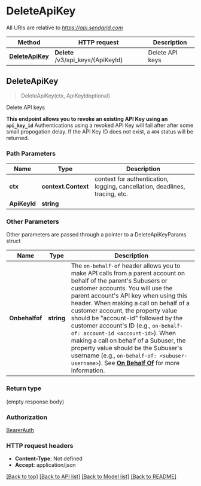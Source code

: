 # DeleteApiKey

All URIs are relative to *https://api.sendgrid.com*

Method | HTTP request | Description
------------- | ------------- | -------------
[**DeleteApiKey**](DeleteApiKey.md#DeleteApiKey) | **Delete** /v3/api_keys/{ApiKeyId} | Delete API keys



## DeleteApiKey

> DeleteApiKey(ctx, ApiKeyIdoptional)

Delete API keys

**This endpoint allows you to revoke an existing API Key using an `api_key_id`**  Authentications using a revoked API Key will fail after after some small propogation delay. If the API Key ID does not exist, a `404` status will be returned.

### Path Parameters


Name | Type | Description
------------- | ------------- | -------------
**ctx** | **context.Context** | context for authentication, logging, cancellation, deadlines, tracing, etc.
**ApiKeyId** | **string** | 

### Other Parameters

Other parameters are passed through a pointer to a DeleteApiKeyParams struct


Name | Type | Description
------------- | ------------- | -------------
**Onbehalfof** | **string** | The `on-behalf-of` header allows you to make API calls from a parent account on behalf of the parent's Subusers or customer accounts. You will use the parent account's API key when using this header. When making a call on behalf of a customer account, the property value should be \"account-id\" followed by the customer account's ID (e.g., `on-behalf-of: account-id <account-id>`). When making a call on behalf of a Subuser, the property value should be the Subuser's username (e.g., `on-behalf-of: <subuser-username>`). See [**On Behalf Of**](https://docs.sendgrid.com/api-reference/how-to-use-the-sendgrid-v3-api/on-behalf-of) for more information.

### Return type

 (empty response body)

### Authorization

[BearerAuth](../README.md#BearerAuth)

### HTTP request headers

- **Content-Type**: Not defined
- **Accept**: application/json

[[Back to top]](#) [[Back to API list]](../README.md#documentation-for-api-endpoints)
[[Back to Model list]](../README.md#documentation-for-models)
[[Back to README]](../README.md)

